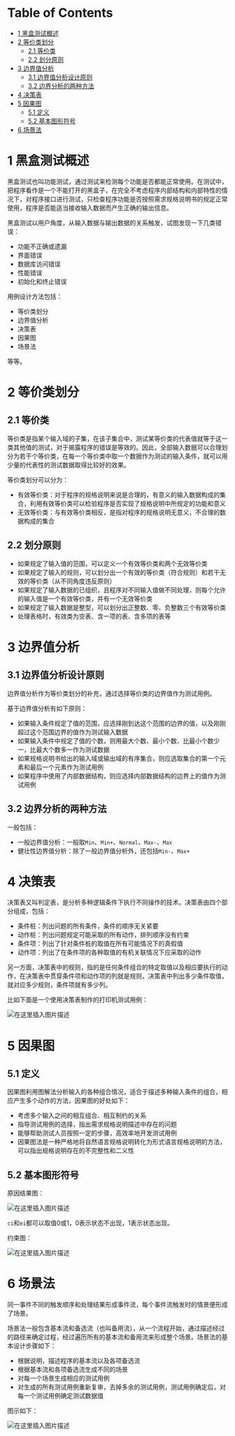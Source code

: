 # Table of Contents

* [1 黑盒测试概述](#1-黑盒测试概述)
* [2 等价类划分](#2-等价类划分)
  * [2.1 等价类](#21-等价类)
  * [2.2 划分原则](#22-划分原则)
* [3 边界值分析](#3-边界值分析)
  * [3.1 边界值分析设计原则](#31-边界值分析设计原则)
  * [3.2 边界分析的两种方法](#32-边界分析的两种方法)
* [4 决策表](#4-决策表)
* [5 因果图](#5-因果图)
  * [5.1 定义](#51-定义)
  * [5.2 基本图形符号](#52-基本图形符号)
* [6 场景法](#6-场景法)

# 1 黑盒测试概述
黑盒测试也叫功能测试，通过测试来检测每个功能是否都能正常使用。在测试中，把程序看作是一个不能打开的黑盒子，在完全不考虑程序内部结构和内部特性的情况下，对程序接口进行测试，只检查程序功能是否按照需求规格说明书的规定正常使用，程序是否能适当接收输入数据而产生正确的输出信息。

黑盒测试以用户角度，从输入数据与输出数据的关系触发，试图发现一下几类错误：

- 功能不正确或遗漏
- 界面错误
- 数据库访问错误
- 性能错误
- 初始化和终止错误

用例设计方法包括：

- 等价类划分
- 边界值分析
- 决策表
- 因果图
- 场景法

等等。

# 2 等价类划分
## 2.1 等价类
等价类是指某个输入域的子集，在该子集合中，测试某等价类的代表值就等于这一类其他值的测试，对于揭露程序的错误是等效的。因此，全部输入数据可以合理划分为若干个等价类，在每一个等价类中取一个数据作为测试的输入条件，就可以用少量的代表性的测试数据取得比较好的效果。

等价类划分可以分为：

- 有效等价类：对于程序的规格说明来说是合理的，有意义的输入数据构成的集合，利用有效等价类可以检验程序是否实现了规格说明中所规定的功能和意义
- 无效等价类：与有效等价类相反，是指对程序的规格说明无意义，不合理的数据构成的集合

## 2.2 划分原则
- 如果规定了输入值的范围，可以定义一个有效等价类和两个无效等价类
- 如果规定了输入的规则，可以划分出一个有效的等价类（符合规则）和若干无效的等价类（从不同角度违反原则）
- 如果规定了输入数据的已组织，且程序对不同输入值做不同处理，则每个允许的输入值是一个有效等价类，并有一个无效等价类
- 如果规定了输入数据是整型，可以划分出正整数、零、负整数三个有效等价类 
- 处理表格时，有效类为空表、含一项的表、含多项的表等

# 3 边界值分析
## 3.1 边界值分析设计原则
边界值分析作为等价类划分的补充，通过选择等价类的边界值作为测试用例。

基于边界值分析有如下原则：

- 如果输入条件规定了值的范围，应选择刚到达这个范围的边界的值，以及刚刚超过这个范围边界的值作为测试输入数据
- 如果输入条件中规定了值的个数，则用最大个数、最小个数、比最小个数少一，比最大个数多一作为测试数据
- 如果规格说明书给出的输入域或输出域的有序集合，则应选取集合的第一个元素和最后一个元素作为测试用例
- 如果程序中使用了内部数据结构，则应选择内部数据结构的边界上的值作为测试用例

## 3.2 边界分析的两种方法
一般包括：

- 一般边界值分析：一般取`Min`、`Min+`、`Normal`、`Max-`、`Max`
- 健壮性边界值分析：除了一般边界值分析外，还包括`Min-`、`Max+`

# 4 决策表
决策表又叫判定表，是分析多种逻辑条件下执行不同操作的技术。决策表由四个部分组成，包括：

- 条件桩：列出问题的所有条件，条件的顺序无关紧要
- 动作桩：列出问题规定可能采取的所有动作，排列顺序没有约束 
- 条件项：列出了针对条件桩的取值在所有可能情况下的真假值
- 动作项：列出了在条件项的各种取值的有机关联情况下应采取的动作

另一方面，决策表中的规则，指的是任何条件组合的特定取值以及相应要执行的动作，在决策表中贯穿条件项和动作项的列就是规则，决策表中列出多少条件取值，就对应多少规则，条件项就有多少列。

比如下面是一个使用决策表制作的打印机测试用例：

![在这里插入图片描述](https://img-blog.csdnimg.cn/2021033109210066.png)

# 5 因果图
## 5.1 定义
因果图利用图解法分析输入的各种组合情况，适合于描述多种输入条件的组合，相应产生多个动作的方法，因果图的好处如下：

- 考虑多个输入之间的相互组合、相互制约的关系
- 指导测试用例的选择，指出需求规格说明描述中存在的问题 
- 能够帮助测试人员按照一定的步骤，高效率地开发测试用例
- 因果图法是一种严格地将自然语言规格说明转化为形式语言规格说明的方法，可以指出规格说明存在的不完整性和二义性

## 5.2 基本图形符号
原因结果图：

![在这里插入图片描述](https://img-blog.csdnimg.cn/20210331103407748.png)

`ci`和`ei`都可以取值0或1，0表示状态不出现，1表示状态出现。

约束图：

![在这里插入图片描述](https://img-blog.csdnimg.cn/20210331104503159.png)

# 6 场景法
同一事件不同的触发顺序和处理结果形成事件流，每个事件流触发时的情景便形成了场景。

场景法一般包含基本流和备选流（也叫备用流），从一个流程开始，通过描述经过的路径来确定过程，经过遍历所有的基本流和备用流来形成整个场景。场景法的基本设计步骤如下：

- 根据说明，描述程序的基本流以及各项备选流 
- 根据基本流和各项备选流生成不同的场景
- 对每一个场景生成相应的测试用例
- 对生成的所有测试用例重新复审，去掉多余的测试用例，测试用例确定后，对每一个测试用例确定测试数据值

图示如下：

![在这里插入图片描述](https://img-blog.csdnimg.cn/20210331110653842.png)





